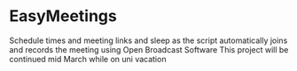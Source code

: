 # EasyMeetings
Schedule times and meeting links and sleep as the script automatically joins and records the meeting using Open Broadcast Software
This project will be continued mid March while on uni vacation
